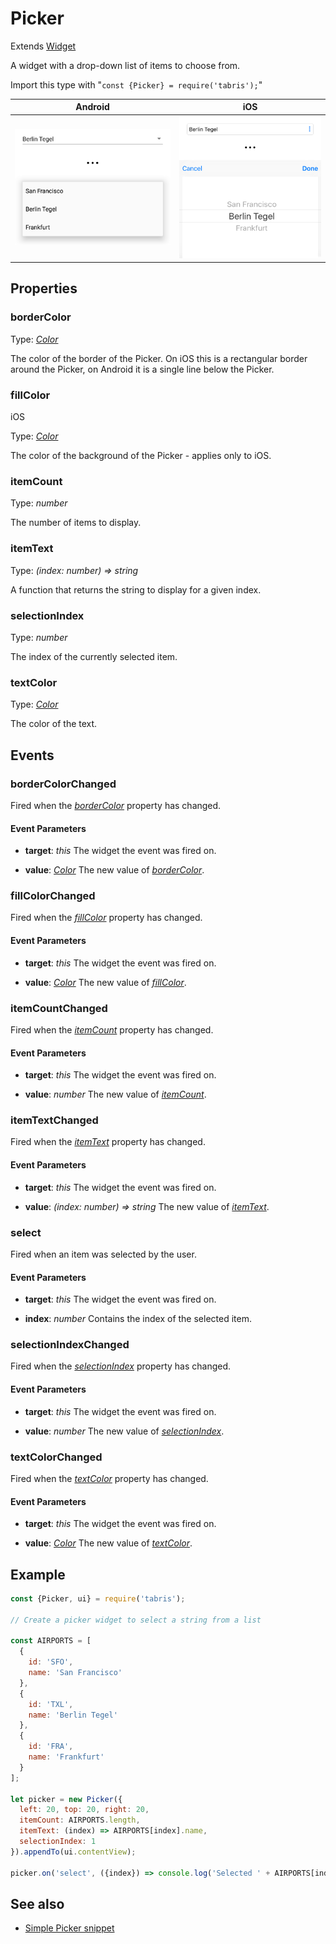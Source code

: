 ---
---
# Picker

Extends [Widget](Widget.md)

A widget with a drop-down list of items to choose from.

Import this type with "`const {Picker} = require('tabris');`"

Android | iOS
--- | ---
![Picker on Android](img/android/Picker.png) | ![Picker on iOS](img/ios/Picker.png)

## Properties

### borderColor


Type: *[Color](../types.md#color)*

The color of the border of the Picker. On iOS this is a rectangular border around the Picker, on Android it is a single line below the Picker.

### fillColor
<p class="platforms"><span class="ios-tag" title="supported on iOS">iOS</span></p>

Type: *[Color](../types.md#color)*

The color of the background of the Picker - applies only to iOS.

### itemCount


Type: *number*

The number of items to display.

### itemText


Type: *(index: number) => string*

A function that returns the string to display for a given index.

### selectionIndex


Type: *number*

The index of the currently selected item.

### textColor


Type: *[Color](../types.md#color)*

The color of the text.


## Events

### borderColorChanged

Fired when the [*borderColor*](#borderColor) property has changed.

#### Event Parameters 
- **target**: *this*
    The widget the event was fired on.

- **value**: *[Color](../types.md#color)*
    The new value of [*borderColor*](#borderColor).


### fillColorChanged

Fired when the [*fillColor*](#fillColor) property has changed.

#### Event Parameters 
- **target**: *this*
    The widget the event was fired on.

- **value**: *[Color](../types.md#color)*
    The new value of [*fillColor*](#fillColor).


### itemCountChanged

Fired when the [*itemCount*](#itemCount) property has changed.

#### Event Parameters 
- **target**: *this*
    The widget the event was fired on.

- **value**: *number*
    The new value of [*itemCount*](#itemCount).


### itemTextChanged

Fired when the [*itemText*](#itemText) property has changed.

#### Event Parameters 
- **target**: *this*
    The widget the event was fired on.

- **value**: *(index: number) => string*
    The new value of [*itemText*](#itemText).


### select

Fired when an item was selected by the user.

#### Event Parameters 
- **target**: *this*
    The widget the event was fired on.

- **index**: *number*
    Contains the index of the selected item.


### selectionIndexChanged

Fired when the [*selectionIndex*](#selectionIndex) property has changed.

#### Event Parameters 
- **target**: *this*
    The widget the event was fired on.

- **value**: *number*
    The new value of [*selectionIndex*](#selectionIndex).


### textColorChanged

Fired when the [*textColor*](#textColor) property has changed.

#### Event Parameters 
- **target**: *this*
    The widget the event was fired on.

- **value**: *[Color](../types.md#color)*
    The new value of [*textColor*](#textColor).





## Example
```js
const {Picker, ui} = require('tabris');

// Create a picker widget to select a string from a list

const AIRPORTS = [
  {
    id: 'SFO',
    name: 'San Francisco'
  },
  {
    id: 'TXL',
    name: 'Berlin Tegel'
  },
  {
    id: 'FRA',
    name: 'Frankfurt'
  }
];

let picker = new Picker({
  left: 20, top: 20, right: 20,
  itemCount: AIRPORTS.length,
  itemText: (index) => AIRPORTS[index].name,
  selectionIndex: 1
}).appendTo(ui.contentView);

picker.on('select', ({index}) => console.log('Selected ' + AIRPORTS[index].id));
```
## See also

- [Simple Picker snippet](https://github.com/eclipsesource/tabris-js/tree/v2.5.0/snippets/picker.js)
